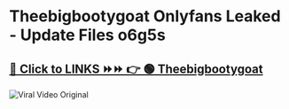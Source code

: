 
 # Theebigbootygoat Onlyfans Leaked - Update Files o6g5s

## <h2><a href="https://clipsfans.com/Theebigbootygoat&ref=git">🔗 Click to LINKS ⏩⏩ 👉 🟢 Theebigbootygoat </a></h2>

<a href="https://clipsfans.com/Theebigbootygoat&ref=git" rel="nofollow" data-target="animated-image.originalLink"><img src="https://i.ibb.co.com/xMMVF88/686577567.gif" alt="Viral Video Original" style="max-width: 100%; display: inline-block;" data-target="animated-image.originalImage"></a>

